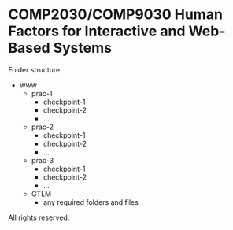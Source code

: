 # COMP2030/COMP9030 Human Factors for Interactive and Web-Based Systems

Folder structure:

- www
  - prac-1
    - checkpoint-1
    - checkpoint-2
    - ...
  - prac-2
    - checkpoint-1
    - checkpoint-2
    - ...
  - prac-3
    - checkpoint-1
    - checkpoint-2
    - ...
  - GTLM
    - any required folders and files

All rights reserved.

